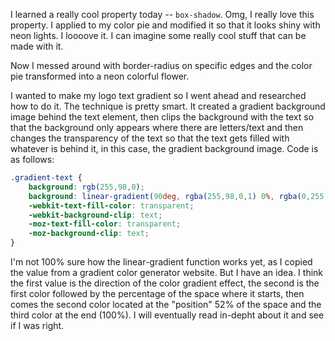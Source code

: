 I learned a really cool property today -- `box-shadow`. Omg, I really love this property. I applied to my color pie and modified it so that it looks shiny with neon lights. I loooove it. I can imagine some really cool stuff that can be made with it.

Now I messed around with border-radius on specific edges and the color pie transformed into a neon colorful flower.

I wanted to make my logo text gradient so I went ahead and researched how to do it. The technique is pretty smart. It created a gradient background image behind the text element, then clips the background with the text so that the background only appears where there are letters/text and then changes the transparency of the text so that the text gets filled with whatever is behind it, in this case, the gradient background image. Code is as follows:

```css
.gradient-text {
	background: rgb(255,98,0);
	background: linear-gradient(90deg, rgba(255,98,0,1) 0%, rgba(0,255,175,1) 52%, rgba(154,0,255,1) 100%);
	-webkit-text-fill-color: transparent;
	-webkit-background-clip: text;
	-moz-text-fill-color: transparent;
	-moz-background-clip: text;
}
```

I'm not 100% sure how the linear-gradient function works yet, as I copied the value from a gradient color generator website. But I have an idea. I think the first value is the direction of the color gradient effect, the second is the first color followed by the percentage of the space where it starts, then comes the second color located at the "position" 52% of the space and the third color at the end (100%). I will eventually read in-depht about it and see if I was right.
